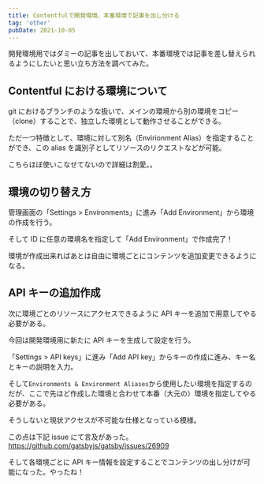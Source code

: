 ```yaml
---
title: Contentfulで開発環境、本番環境で記事を出し分ける
tag: 'other'
pubDate: 2021-10-05
---
```


開発環境用ではダミーの記事を出しておいて、本番環境では記事を差し替えられるようにしたいと思い立ち方法を調べてみた。

## Contentful における環境について

git におけるブランチのような扱いで、メインの環境から別の環境をコピー（clone）することで、独立した環境として動作させることができる。

ただ一つ特徴として、環境に対して別名（Envirionment Alias）を指定することができ、この alias を識別子としてリソースのリクエストなどが可能。

こちらほぼ使いこなせてないので詳細は割愛。。

## 環境の切り替え方

管理画面の「Settings > Environments」に進み「Add Environment」から環境の作成を行う。

そして ID に任意の環境名を指定して「Add Environment」で作成完了！

環境が作成出来ればあとは自由に環境ごとにコンテンツを追加変更できるようになる。

## API キーの追加作成

次に環境ごとのリソースにアクセスできるように API キーを追加で用意してやる必要がある。

今回は開発環境用に新たに API キーを生成して設定を行う。

「Settings > API keys」に進み「Add API key」からキーの作成に進み、キー名とキーの説明を入力。

そして`Environments & Environment Aliases`から使用したい環境を指定するのだが、ここで先ほど作成した環境と合わせて本番（大元の）環境を指定してやる必要がある。

そうしないと現状アクセスが不可能な仕様となっている模様。

この点は下記 issue にて言及があった。
https://github.com/gatsbyjs/gatsby/issues/26909

そして各環境ごとに API キー情報を設定することでコンテンツの出し分けが可能になった。やったね！
